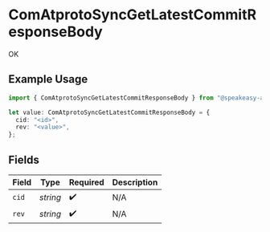 # ComAtprotoSyncGetLatestCommitResponseBody

OK

## Example Usage

```typescript
import { ComAtprotoSyncGetLatestCommitResponseBody } from "@speakeasy-api/bluesky/models/operations";

let value: ComAtprotoSyncGetLatestCommitResponseBody = {
  cid: "<id>",
  rev: "<value>",
};
```

## Fields

| Field              | Type               | Required           | Description        |
| ------------------ | ------------------ | ------------------ | ------------------ |
| `cid`              | *string*           | :heavy_check_mark: | N/A                |
| `rev`              | *string*           | :heavy_check_mark: | N/A                |